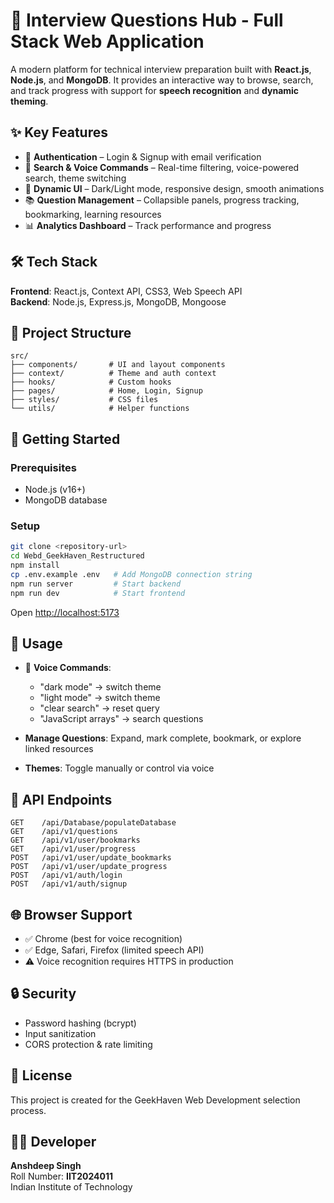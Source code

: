 # 🚀 Interview Questions Hub - Full Stack Web Application  

A modern platform for technical interview preparation built with **React.js**, **Node.js**, and **MongoDB**. It provides an interactive way to browse, search, and track progress with support for **speech recognition** and **dynamic theming**.  

## ✨ Key Features  

- 🔐 **Authentication** – Login & Signup with email verification  
- 🔎 **Search & Voice Commands** – Real-time filtering, voice-powered search, theme switching  
- 🎨 **Dynamic UI** – Dark/Light mode, responsive design, smooth animations  
- 📚 **Question Management** – Collapsible panels, progress tracking, bookmarking, learning resources  
- 📊 **Analytics Dashboard** – Track performance and progress  

## 🛠️ Tech Stack  

**Frontend**: React.js, Context API, CSS3, Web Speech API  
**Backend**: Node.js, Express.js, MongoDB, Mongoose  

## 📁 Project Structure  

```
src/
├── components/       # UI and layout components
├── context/          # Theme and auth context
├── hooks/            # Custom hooks
├── pages/            # Home, Login, Signup
├── styles/           # CSS files
└── utils/            # Helper functions
```  

## 🚀 Getting Started  

### Prerequisites  
- Node.js (v16+)  
- MongoDB database  

### Setup  

```bash
git clone <repository-url>
cd Webd_GeekHaven_Restructured
npm install
cp .env.example .env   # Add MongoDB connection string
npm run server         # Start backend
npm run dev            # Start frontend
```

Open [http://localhost:5173](http://localhost:5173)  

## 🎯 Usage  

- 🎤 **Voice Commands**:  
  - "dark mode" → switch theme  
  - "light mode" → switch theme  
  - "clear search" → reset query  
  - "JavaScript arrays" → search questions  

- **Manage Questions**: Expand, mark complete, bookmark, or explore linked resources  
- **Themes**: Toggle manually or control via voice  

## 🔧 API Endpoints  

```
GET    /api/Database/populateDatabase
GET    /api/v1/questions
GET    /api/v1/user/bookmarks
GET    /api/v1/user/progress
POST   /api/v1/user/update_bookmarks
POST   /api/v1/user/update_progress
POST   /api/v1/auth/login
POST   /api/v1/auth/signup
```  

## 🌐 Browser Support  

- ✅ Chrome (best for voice recognition)  
- ✅ Edge, Safari, Firefox (limited speech API)  
- ⚠️ Voice recognition requires HTTPS in production  

## 🔒 Security  

- Password hashing (bcrypt)  
- Input sanitization  
- CORS protection & rate limiting  

## 📄 License  

This project is created for the GeekHaven Web Development selection process.  

## 👨‍💻 Developer  

**Anshdeep Singh**  
Roll Number: **IIT2024011**  
Indian Institute of Technology  
